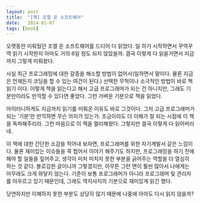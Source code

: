 ```yaml
---
layout: post
title:  "[책] 조엘 온 소프트웨어"
date:   2014-01-07
tags: [book]
---
```


오랫동안 미뤄뒀던 조엘 온 소프트웨어를 드디어 다 읽었다. 일 하기 시작하면서 꾸역꾸역 읽기 시작한지 아마도 거의 6일 정도 되지 않았을까. 결국 이렇게 다 읽을거면서 지금까지 그렇게 미뤄왔다. 

  사실 최근 프로그래밍에 대한 갈증을 해소할 방법이 없어서(일하면서 말이다. 물론 지금은 언제든지 코딩을 할 수 있는 여건이 된다.) 선택한 무척이나 소극적인 방법이 바로 책 읽기 이다. 이렇게 책을 읽는다고 해서 고급 프로그래머가 되는 건 아니지만, 그래도 기분만이라도 만끽할 수 있다면 좋았다. 그런 가벼운 기분으로 책을 읽었다. 

  아이러니하게도 지금까지 읽기를 미뤄온 이유도 바로 그것이다. 그저 고급 프로그래머가 되는 '기분'만 만끽하면 무슨 의미가 있는가. 조금이라도 더 이해가 잘 되는 시점에 이 책을 독파해주리라. 그런 마음으로 이 책을 멀리해왔다. 그렇지만 결국 이렇게 다 읽어버리네. 

  이 책에 대한 간단한 소감을 적어내 보자면, 프로그래머를 위한 자기계발서 같은 느낌이다. 물론 재미있는 이슈들을 콕 찝어서 이야기 해주기도 하지만, 프로그래밍을 하기 전에 해야 할 일들을 짚어주고, 생각이 미처 미치지 못한 부분을 긁어주는 역할을 더 열심히 하는 것 같다. 블로깅한 글이니까 그렇겠지만, 아무튼 그런 면이 훨씬 많아서 나에게는 아무래도 크게 와닿지 않는다. 기준이 보통 프로그래머가 아니라 프로그래머 및 관리자를 아우르고 있기 때문인데, 그래도 역지사지의 기분으로 재미있게 읽긴 했다. 

  당연하지만 이해하지 못한 부분도 상당히 많기 때문에 나중에 아마도 다시 읽지 않을까? 